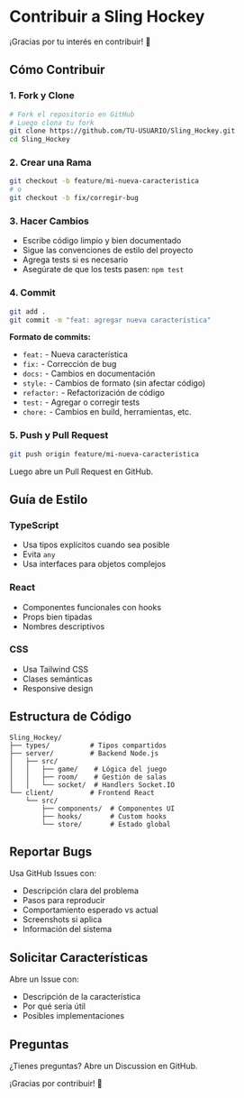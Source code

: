 # Contribuir a Sling Hockey

¡Gracias por tu interés en contribuir! 🎉

## Cómo Contribuir

### 1. Fork y Clone

```bash
# Fork el repositorio en GitHub
# Luego clona tu fork
git clone https://github.com/TU-USUARIO/Sling_Hockey.git
cd Sling_Hockey
```

### 2. Crear una Rama

```bash
git checkout -b feature/mi-nueva-caracteristica
# o
git checkout -b fix/corregir-bug
```

### 3. Hacer Cambios

- Escribe código limpio y bien documentado
- Sigue las convenciones de estilo del proyecto
- Agrega tests si es necesario
- Asegúrate de que los tests pasen: `npm test`

### 4. Commit

```bash
git add .
git commit -m "feat: agregar nueva característica"
```

**Formato de commits:**
- `feat:` - Nueva característica
- `fix:` - Corrección de bug
- `docs:` - Cambios en documentación
- `style:` - Cambios de formato (sin afectar código)
- `refactor:` - Refactorización de código
- `test:` - Agregar o corregir tests
- `chore:` - Cambios en build, herramientas, etc.

### 5. Push y Pull Request

```bash
git push origin feature/mi-nueva-caracteristica
```

Luego abre un Pull Request en GitHub.

## Guía de Estilo

### TypeScript
- Usa tipos explícitos cuando sea posible
- Evita `any`
- Usa interfaces para objetos complejos

### React
- Componentes funcionales con hooks
- Props bien tipadas
- Nombres descriptivos

### CSS
- Usa Tailwind CSS
- Clases semánticas
- Responsive design

## Estructura de Código

```
Sling_Hockey/
├── types/          # Tipos compartidos
├── server/         # Backend Node.js
│   ├── src/
│   │   ├── game/    # Lógica del juego
│   │   ├── room/    # Gestión de salas
│   │   └── socket/  # Handlers Socket.IO
└── client/         # Frontend React
    └── src/
        ├── components/  # Componentes UI
        ├── hooks/       # Custom hooks
        └── store/       # Estado global
```

## Reportar Bugs

Usa GitHub Issues con:
- Descripción clara del problema
- Pasos para reproducir
- Comportamiento esperado vs actual
- Screenshots si aplica
- Información del sistema

## Solicitar Características

Abre un Issue con:
- Descripción de la característica
- Por qué sería útil
- Posibles implementaciones

## Preguntas

¿Tienes preguntas? Abre un Discussion en GitHub.

¡Gracias por contribuir! 🚀
